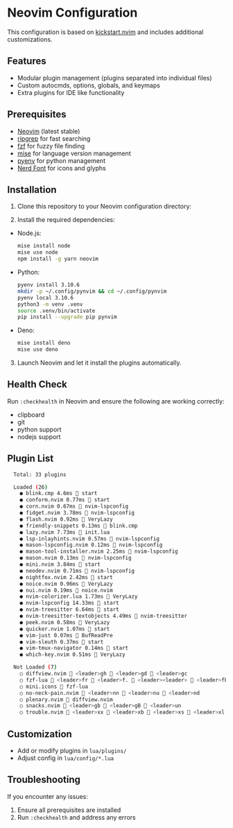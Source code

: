 # Neovim Configuration

This configuration is based on [kickstart.nvim](https://github.com/nvim-lua/kickstart.nvim) and includes additional customizations.

## Features

- Modular plugin management (plugins separated into individual files)
- Custom autocmds, options, globals, and keymaps
- Extra plugins for IDE like functionality

## Prerequisites

- [Neovim](https://neovim.io/) (latest stable)
- [ripgrep](https://github.com/BurntSushi/ripgrep) for fast searching
- [fzf](https://github.com/junegunn/fzf) for fuzzy file finding
- [mise](https://github.com/jdx/mise) for language version management
- [pyenv](https://github.com/pyenv/pyenv) for python management
- [Nerd Font](https://www.nerdfonts.com/font-downloads) for icons and glyphs

## Installation

1. Clone this repository to your Neovim configuration directory:

2. Install the required dependencies:

- Node.js:

  ```bash
  mise install node
  mise use node
  npm install -g yarn neovim
  ```

- Python:

  ```bash
  pyenv install 3.10.6
  mkdir -p ~/.config/pynvim && cd ~/.config/pynvim
  pyenv local 3.10.6
  python3 -m venv .venv
  source .venv/bin/activate
  pip install --upgrade pip pynvim
  ```

- Deno:
  ```bash
  mise install deno
  mise use deno
  ```

3. Launch Neovim and let it install the plugins automatically.

## Health Check

Run `:checkhealth` in Neovim and ensure the following are working correctly:

- clipboard
- git
- python support
- nodejs support

## Plugin List

```bash
  Total: 33 plugins

  Loaded (26)
    ● blink.cmp 4.6ms  start
    ● conform.nvim 0.77ms  start
    ● corn.nvim 0.67ms  nvim-lspconfig
    ● fidget.nvim 3.78ms  nvim-lspconfig
    ● flash.nvim 0.92ms  VeryLazy
    ● friendly-snippets 0.13ms  blink.cmp
    ● lazy.nvim 7.73ms  init.lua
    ● lsp-inlayhints.nvim 0.57ms  nvim-lspconfig
    ● mason-lspconfig.nvim 0.12ms  nvim-lspconfig
    ● mason-tool-installer.nvim 2.25ms  nvim-lspconfig
    ● mason.nvim 0.13ms  nvim-lspconfig
    ● mini.nvim 3.84ms  start
    ● neodev.nvim 0.71ms  nvim-lspconfig
    ● nightfox.nvim 2.42ms  start
    ● noice.nvim 0.96ms  VeryLazy
    ● nui.nvim 0.19ms  noice.nvim
    ● nvim-colorizer.lua 1.73ms  VeryLazy
    ● nvim-lspconfig 14.33ms  start
    ● nvim-treesitter 6.64ms  start
    ● nvim-treesitter-textobjects 4.49ms  nvim-treesitter
    ● peek.nvim 0.58ms  VeryLazy
    ● quicker.nvim 1.07ms  start
    ● vim-just 0.07ms  BufReadPre
    ● vim-sleuth 0.37ms  start
    ● vim-tmux-navigator 0.14ms  start
    ● which-key.nvim 0.51ms  VeryLazy

  Not Loaded (7)
    ○ diffview.nvim  <leader>gh  <leader>gd  <leader>gc
    ○ fzf-lua  <leader>fr  <leader>f.  <leader><leader>  <leader>fb  ,r  <leader>fp  ,,  <C-P>  <leader>ff  <leader>fn  <leader>fg  <leader>f/  <leader>fh  <leader>fd  <leader>fw
    ○ mini.icons  fzf-lua
    ○ no-neck-pain.nvim  <leader>nn  <leader>nu  <leader>nd
    ○ plenary.nvim  diffview.nvim
    ○ snacks.nvim  <leader>gb  <leader>gB  <leader>un
    ○ trouble.nvim  <leader>xx  <leader>xb  <leader>xs  <leader>xl  <leader>xq
```

## Customization

- Add or modify plugins in `lua/plugins/`
- Adjust config in `lua/config/*.lua`

## Troubleshooting

If you encounter any issues:

1. Ensure all prerequisites are installed
2. Run `:checkhealth` and address any errors

